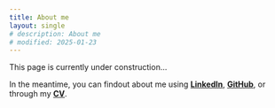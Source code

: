 ```yaml
--- 
title: About me
layout: single
# description: About me
# modified: 2025-01-23
---
```


This page is currently under construction...

In the meantime, you can findout about me using [**LinkedIn**](https://linkedin.com/in/olivergking/), [**GitHub**](https://github.com/olivergking/), or through my [**CV**](/cv-ogk-20250605.pdf).

<!-- ![profile-photo](https://github.com/olivergking.png#avatar) -->